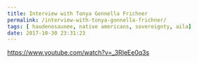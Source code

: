 ```yaml
---
title: Interview with Tonya Gonnella Frichner
permalink: /interview-with-tonya-gonnella-frichner/
tags: [	haudenosaunee, native americans, sovereignty, aila]
date: 2017-10-30 23:31:23
---
```


https://www.youtube.com/watch?v=_3RIeEe0q3s
